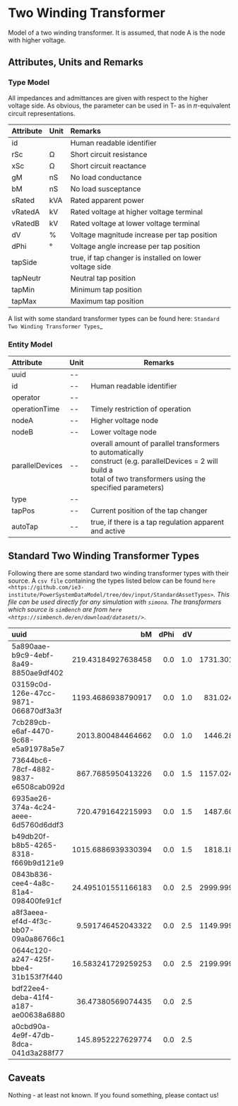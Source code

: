 # Two Winding Transformer

Model of a two winding transformer.
It is assumed, that node A is the node with higher voltage.

## Attributes, Units and Remarks

### Type Model

All impedances and admittances are given with respect to the higher voltage side.
As obvious, the parameter can be used in T- as in 𝜋-equivalent circuit representations.

| Attribute | Unit | Remarks                                                 |
|:----------|:-----|:--------------------------------------------------------|
| id        |      | Human readable identifier                               |
| rSc       | Ω    | Short circuit resistance                                |
| xSc       | Ω    | Short circuit reactance                                 |
| gM        | nS   | No load conductance                                     |
| bM        | nS   | No load susceptance                                     |
| sRated    | kVA  | Rated apparent power                                    |
| vRatedA   | kV   | Rated voltage at higher voltage terminal                |
| vRatedB   | kV   | Rated voltage at lower voltage terminal                 |
| dV        | %    | Voltage magnitude increase per tap position             |
| dPhi      | °    | Voltage angle increase per tap position                 |
| tapSide   |      | true, if tap changer is installed on lower voltage side |
| tapNeutr  |      | Neutral tap position                                    |
| tapMin    |      | Minimum tap position                                    |
| tapMax    |      | Maximum tap position                                    |

A list with some standard transformer types can be found here: `Standard Two Winding Transformer Types`_


### Entity Model

| Attribute       | Unit | Remarks                                                                                                                                                                       |
|:----------------|:-----|-------------------------------------------------------------------------------------------------------------------------------------------------------------------------------|
| uuid            | --   |                                                                                                                                                                               |
| id              | --   | Human readable identifier                                                                                                                                                     |
| operator        | --   |                                                                                                                                                                               |
| operationTime   | --   | Timely restriction of operation                                                                                                                                               |
| nodeA           | --   | Higher voltage node                                                                                                                                                           |
| nodeB           | --   | Lower voltage node                                                                                                                                                            |
| parallelDevices | --   | overall amount of parallel transformers to automatically <br> construct (e.g. parallelDevices = 2 will build a <br> total of two transformers using the specified parameters) |
| type            | --   |                                                                                                                                                                               |
| tapPos          | --   | Current position of the tap changer                                                                                                                                           |
| autoTap         | --   | true, if there is a tap regulation apparent and active                                                                                                                        |


## Standard Two Winding Transformer Types


Following there are some standard two winding transformer types with their source. A ``csv file`` containing the types listed
below can be found `here <https://github.com/ie3-institute/PowerSystemDataModel/tree/dev/input/StandardAssetTypes>`_. This
file can be used directly for any simulation with ``simona``.
The transformers which source is ``simBench`` are from `here <https://simbench.de/en/download/datasets/>`_.


| uuid                                 |                  bM | dPhi |  dV |                 gM |                                  id |                 rSc |   sRated | tapMax | tapMin | tapNeutr | tapSide | vRatedA | vRatedB |                xSc | source   |
|:-------------------------------------|--------------------:|-----:|----:|-------------------:|------------------------------------:|--------------------:|---------:|-------:|-------:|---------:|--------:|--------:|--------:|-------------------:|:---------|
| 5a890aae-b9c9-4ebf-8a49-8850ae9df402 |  219.43184927638458 |  0.0 | 1.0 | 1731.3019390581715 |                       Typ_x_380/220 |  0.6016666666666666 | 600000.0 |     16 |    -16 |        0 |   false |   380.0 |   220.0 |  44.51926783240413 | simBench |
| 03159c0d-126e-47cc-9871-066870df3a3f |  1193.4686938790917 |  0.0 | 1.0 |  831.0249307479223 |                      350MVA_380/110 |  1.0608979591836734 | 350000.0 |     16 |    -16 |        0 |   false |   380.0 |   110.0 | 9 0.75951402093402 | simBench |
| 7cb289cb-e6af-4470-9c68-e5a91978a5e7 |   2013.800484464662 |  0.0 | 1.0 |  1446.280991735537 |                      300MVA_220/110 | 0.20704444444444442 | 300000.0 |     16 |    -16 |        0 |   false |   220.0 |   110.0 | 19.358892855688435 | simBench |
| 73644bc6-78cf-4882-9837-e6508cab092d |   867.7685950413226 |  0.0 | 1.5 | 1157.0247933884295 |               25 MVA 110/20 kV YNd5 |  1.9843999999999997 |  25000.0 |      9 |     -9 |        0 |   false |   110.0 |    20.0 |  58.04608993412045 | simBench |
| 6935ae26-374a-4c24-aeee-6d5760d6ddf3 |   720.4791642215993 |  0.0 | 1.5 |  1487.603305785124 |               40 MVA 110/20 kV YNd5 |              1.0285 |  40000.0 |      9 |     -9 |        0 |   false |   110.0 |    20.0 | 48.994205909984906 | simBench |
| b49db20f-b8b5-4265-8318-f669b9d121e9 |  1015.6886939330394 |  0.0 | 1.5 |  1818.181818181818 |               63 MVA 110/10 kV YNd5 |   .6146031746031745 |  63000.0 |      9 |     -9 |        0 |   false |   110.0 |    10.0 |  34.56596500037509 | simBench |
| 0843b836-cee4-4a8c-81a4-098400fe91cf |  24.495101551166183 |  0.0 | 2.5 | 2999.9999999999995 |         0.4 MVA 20/0.4 kV Dyn5 ASEA |  11.999999999999998 |    400.0 |      2 |     -2 |        0 |   false |    20.0 |     0.4 | 58.787753826796276 | simBench |
| a8f3aeea-ef4d-4f3c-bb07-09a0a86766c1 |   9.591746452043322 |  0.0 | 2.5 | 1149.9999999999998 | 0.16 MVA 20/0.4 kV DOTE 160/20  SGB |   36.71874999999999 |    160.0 |      2 |     -2 |        0 |   false |    20.0 |     0.4 |  93.01469452961452 | simBench |
| 0644c120-a247-425f-bbe4-31b153f7f440 |  16.583241729259253 |  0.0 | 2.5 | 2199.9999999999995 |        0.25 MVA 20/0.4 kV Dyn5 ASEA |  21.119999999999997 |    250.0 |      2 |     -2 |        0 |   false |    20.0 |     0.4 |   93.6479876986153 | simBench |
| bdf22ee4-deba-41f4-a187-ae00638a6880 |   36.47380569074435 |  0.0 | 2.5 |             4125.0 |        0.63 MVA 20/0.4 kV Dyn5 ASEA |   6.953892668178382 |    630.0 |      2 |     -2 |        0 |   false |    20.0 |     0.4 |  37.45518044666632 | simBench |
| a0cbd90a-4e9f-47db-8dca-041d3a288f77 |   145.8952227629774 |  0.0 | 2.5 |            16500.0 |        0.63 MVA 10/0.4 kV Dyn5 ASEA |  1.7384731670445954 |    630.0 |      2 |     -2 |        0 |   false |    10.0 |     0.4 |   9.36379511166658 | simBench |



## Caveats

Nothing - at least not known.
If you found something, please contact us!

